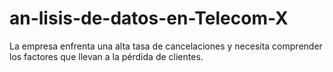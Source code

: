 # an-lisis-de-datos-en-Telecom-X
 La empresa enfrenta una alta tasa de cancelaciones y necesita comprender los factores que llevan a la pérdida de clientes.
